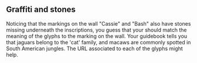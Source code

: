 ## Graffiti and stones

Noticing that the markings on the wall "Cassie" and "Bash" also have stones missing underneath the inscriptions, you guess that your should match the meaning of the glyphs to the marking on the wall. Your guidebook tells you that jaguars belong to the 'cat' family, and macaws are commonly spotted in South American jungles. The URL associated to each of the glyphs might help.

<Puzzle/>
